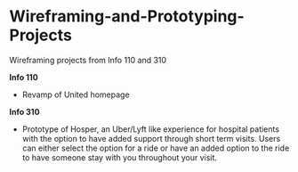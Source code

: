 # Wireframing-and-Prototyping-Projects

Wireframing projects from Info 110 and 310

**Info 110**
* Revamp of United homepage


**Info 310**
* Prototype of Hosper, an Uber/Lyft like experience for hospital patients with the option to have added support through short term visits.  Users can either select the option for a ride or have an added option to the ride to have someone stay with you throughout your visit.  
